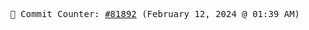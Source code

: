 <p align="center">
    <samp>
        📮 Commit Counter: <a href="https://github.com/Javascript-void0/Javascript-void0/commits/main">#81892</a> (February 12, 2024 @ 01:39 AM)
    </samp>
</p>